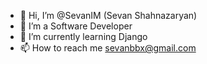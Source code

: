 - 👋 Hi, I’m @SevanIM (Sevan Shahnazaryan)
- 👀 I’m a Software Developer
- 🌱 I’m currently learning Django
- 📫 How to reach me sevanbbx@gmail.com

<!---
SevanIM/SevanIM is a ✨ special ✨ repository because its `README.md` (this file) appears on your GitHub profile.
You can click the Preview link to take a look at your changes.
--->
